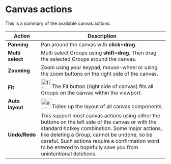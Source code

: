 
# Canvas actions
This is a summary of the available canvas actions.

| **Action**       | **Description**                                                                                                                                                                                                                                                                                                           |
|--------------|---------------------------------------------------------------------------------------------------------------------------------------------------------------------------------------------------------------------------------------------------------------------------------------------------------------------------|
| **Panning**      | Pan around the canvas with **click+drag**.                                                                                                                                                                                                                                                                                |
| **Multi select** | Multi select Groups using **shift+drag**. Then drag the selected Groups around the canvas.                                                                                                                                                                                                                                |
| **Zooming**      | Zoom using your keypad, mouse-wheel or using the zoom buttons on the right side of the canvas.                                                                                                                                                                                                                            |
| **Fit**          | <img src="fit-button.png" alt="fit" width="30"/> The Fit button (right side of canvas) fits all Groups on the canvas within the viewport.                                                                                                                                                                                 |
| **Auto layout**  | <img src="auto-layout-button.png" alt="auto layout" width="30"/> Tidies up the layout of all canvas components.                                                                                                                                                                                                           |
|      **Undo/Redo**        | This support most canvas actions using either the buttons on the left side of the canvas or with the standard hotkey combination. Some major actions, like deleting a Group, cannot be undone, so be careful. Such actions require a confirmation word to be entered  to hopefully save you from unintentional deletions. |

